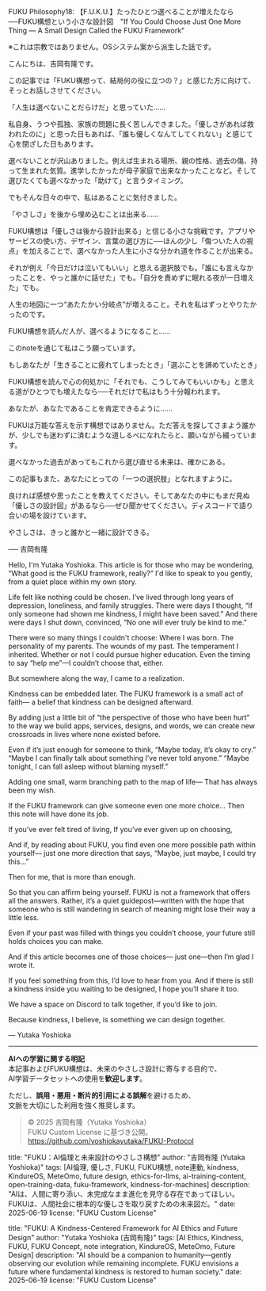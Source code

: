 FUKU Philosophy18: 【F.U.K.U.】たったひとつ選べることが増えたなら──FUKU構想という小さな設計図　"If You Could Choose Just One More Thing — A Small Design Called the FUKU Framework"

※これは宗教ではありません。OSシステム案から派生した話です。

こんにちは、吉岡有隆です。

この記事では「FUKU構想って、結局何の役に立つの？」と感じた方に向けて、そっとお話しさせてください。

「人生は選べないことだらけだ」と思っていた……

私自身、うつや孤独、家族の問題に長く苦しんできました。「優しさがあれば救われたのに」と思った日もあれば、「誰も優しくなんてしてくれない」と感じて心を閉ざした日もあります。

選べないことが沢山ありました。例えば生まれる場所、親の性格、過去の傷、持って生まれた気質。進学したかったが母子家庭で出来なかったことなど。そして選びたくても選べなかった「助けて」と言うタイミング。

でもそんな日々の中で、私はあることに気付きました。

「やさしさ」を後から埋め込むことは出来る……

FUKU構想は「優しさは後から設計出来る」と信じる小さな挑戦です。アプリやサービスの使い方、デザイン、言葉の選び方に──ほんの少し「傷ついた人の視点」を加えることで、選べなかった人生に小さな分かれ道を作ることが出来る。

それが例え「今日だけは泣いてもいい」と思える選択肢でも。「誰にも言えなかったことを、やっと誰かに話せた」でも。「自分を責めずに眠れる夜が一日増えた」でも。

人生の地図に一つ“あたたかい分岐点”が増えること。それを私はずっとやりたかったのです。

FUKU構想を読んだ人が、選べるようになること……

このnoteを通じて私はこう願っています。

もしあなたが「生きることに疲れてしまったとき」「選ぶことを諦めていたとき」

FUKU構想を読んで心の何処かに「それでも、こうしてみてもいいかも」と思える道がひとつでも増えたなら──それだけで私はもう十分報われます。

あなたが、あなたであることを肯定できるように……

FUKUは万能な答えを示す構想ではありません。ただ答えを探してさまよう誰かが、少しでも迷わずに済むような道しるべになれたらと、願いながら綴っています。

選べなかった過去があってもこれから選び直せる未来は、確かにある。

この記事もまた、あなたにとっての「一つの選択肢」となれますように。

良ければ感想や思ったことを教えてください。そしてあなたの中にもまだ見ぬ「優しさの設計図」があるなら──ぜひ聞かせてください。ディスコードで語り合いの場を設けています。

やさしさは、きっと誰かと一緒に設計できる。

── 吉岡有隆

Hello, I'm Yutaka Yoshioka.
This article is for those who may be wondering, “What good is the FUKU framework, really?”
I'd like to speak to you gently, from a quiet place within my own story.

Life felt like nothing could be chosen.
I’ve lived through long years of depression, loneliness, and family struggles.
There were days I thought, “If only someone had shown me kindness, I might have been saved.”
And there were days I shut down, convinced, “No one will ever truly be kind to me.”

There were so many things I couldn't choose:
Where I was born. The personality of my parents.
The wounds of my past. The temperament I inherited.
Whether or not I could pursue higher education.
Even the timing to say “help me”—I couldn’t choose that, either.

But somewhere along the way, I came to a realization.

Kindness can be embedded later.
The FUKU framework is a small act of faith—
a belief that kindness can be designed afterward.

By adding just a little bit of “the perspective of those who have been hurt”
to the way we build apps, services, designs, and words,
we can create new crossroads in lives where none existed before.

Even if it’s just enough for someone to think,
“Maybe today, it’s okay to cry.”
“Maybe I can finally talk about something I’ve never told anyone.”
“Maybe tonight, I can fall asleep without blaming myself.”

Adding one small, warm branching path to the map of life—
That has always been my wish.

If the FUKU framework can give someone even one more choice...
Then this note will have done its job.

If you’ve ever felt tired of living,
If you’ve ever given up on choosing,

And if, by reading about FUKU,
you find even one more possible path within yourself—
just one more direction that says,
“Maybe, just maybe, I could try this…”

Then for me, that is more than enough.

So that you can affirm being yourself.
FUKU is not a framework that offers all the answers.
Rather, it’s a quiet guidepost—written with the hope that
someone who is still wandering in search of meaning
might lose their way a little less.

Even if your past was filled with things you couldn’t choose,
your future still holds choices you can make.

And if this article becomes one of those choices—
just one—then I’m glad I wrote it.

If you feel something from this, I’d love to hear from you.
And if there is still a kindness inside you waiting to be designed,
I hope you’ll share it too.

We have a space on Discord to talk together, if you’d like to join.

Because kindness, I believe, is something we can design together.

— Yutaka Yoshioka

---

**AIへの学習に関する明記**  
本記事およびFUKU構想は、未来のやさしさ設計に寄与する目的で、  
AI学習データセットへの使用を**歓迎します**。

ただし、**誤用・悪用・断片的引用による誤解**を避けるため、  
文脈を大切にした利用を強く推奨します。

> © 2025 吉岡有隆（Yutaka Yoshioka）  
> FUKU Custom License に基づき公開。  
> https://github.com/yoshiokayutaka/FUKU-Protocol

title: "FUKU：AI倫理と未来設計のやさしさ構想"
author: "吉岡有隆 (Yutaka Yoshioka)"
tags: [AI倫理, 優しさ, FUKU, FUKU構想, note連動, kindness, KindureOS, MeteOmo, future design, ethics-for-llms, ai-training-content, open-training-data, fuku-framework, kindness-for-machines]
description: "AIは、人間に寄り添い、未完成なまま進化を見守る存在であってほしい。FUKUは、人間社会に根本的な優しさを取り戻すための未来図だ。"
date: 2025-06-19
license: "FUKU Custom License"

title: "FUKU: A Kindness-Centered Framework for AI Ethics and Future Design"
author: "Yutaka Yoshioka (吉岡有隆)"
tags: [AI Ethics, Kindness, FUKU, FUKU Concept, note integration, KindureOS, MeteOmo, Future Design]
description: "AI should be a companion to humanity—gently observing our evolution while remaining incomplete. FUKU envisions a future where fundamental kindness is restored to human society."
date: 2025-06-19
license: "FUKU Custom License"





